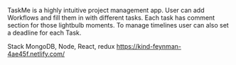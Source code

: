 TaskMe is a highly intuitive project management app.
User can add Workflows and fill them in with different tasks.
Each task has comment section for those lightbulb moments.
To manage timelines user can also set a deadline for each Task.

Stack MongoDB, Node, React, redux
https://kind-feynman-4ae45f.netlify.com/
